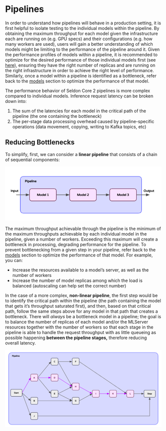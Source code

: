 # Pipelines

In order to understand how pipelines will behave in a production setting, it is first helpful to isolate testing to the individual models within the pipeline. By obtaining the maximum throughput for each model given the infrastructure each are running on (e.g. GPU specs) and their configurations (e.g. how many workers are used), users will gain a better understanding of which models might be limiting to the performance of the pipeline around it. Given the performance profiles of models within a pipeline, it is recommended to optimize for the desired performance of those individual models first (see [here](../models/README.md)), ensuring they have the right number of replicas and are running on the right infrastructure in order to achieve the right level of performance. Similarly, once a model within a pipeline is identified as a bottleneck, refer back to the [models](../models/README.md) section to optimize the performance of that model.

The performance behavior of Seldon Core 2 pipelines is more complex compared to individual models. Inference request latency can be broken down into:

1. The sum of the latencies for each model in the critical path of the pipeline (the one containing the bottleneck)
2. The per-stage data processing overhead caused by pipeline-specific operations (data movement, copying, writing to Kafka topics, etc)

## Reducing Bottlenecks

To simplify, first, we can consider a **linear pipeline** that consists of a chain of sequential components:

![Linear pipeline (chain)](pipeline-chain.png)

The maximum throughput achievable through the pipeline is the minimum of the maximum throughputs achievable by each individual model in the pipeline, given a number of workers. Exceeding this maximum will create a bottleneck in processing, degrading performance for the pipeline. To prevent bottlenecking from a given step in your pipeline, refer back to the [models](../models/README.md) section to optimize the performance of that model. For example, you can:

- Increase the resources available to a model’s server, as well as the number of workers
- Increase the number of model replicas among which the load is balanced (autoscaling can help set the correct number)

In the case of a more complex, **non-linear pipeline**, the first step would be to identify the critical path within the pipeline (the path containing the model that gets it’s throughput saturated first), and then, based on that critical path, follow the same steps above for any model in that path that creates a bottleneck. There will *always* be a bottleneck model in a pipeline; the goal is to balance the number of replicas of each model and/or the MLServer resources together with the number of workers so that each stage in the pipeline is able to handle the request throughput with as little queueing as possible happening **between the pipeline stages,** therefore reducing overall latency.

![Critical Path in a complex pipeline](critical-path.png)
